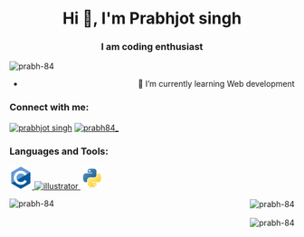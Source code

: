 <h1 align="center">Hi 👋, I'm Prabhjot singh</h1>
<h3 align="center">I am coding enthusiast</h3>
<ing align ="right" width =400 alt="coding" src="https://www.google.com/url?sa=i&url=https%3A%2F%2Fgithub.com%2Frudrabarad%2FGifs&psig=AOvVaw1G3YbPGMKSJTgILq42yecG&ust=1711452694611000&source=images&cd=vfe&opi=89978449&ved=0CBEQjRxqFwoTCJCMmKGoj4UDFQAAAAAdAAAAABAE">
<p align="left"> <img src="https://komarev.com/ghpvc/?username=prabh-84&label=Profile%20views&color=0e75b6&style=flat" alt="prabh-84" /> </p>

- 🌱 I’m currently learning Web development

<h3 align="left">Connect with me:</h3>
<p align="left">
<a href="https://linkedin.com/in/prabhjot singh" target="blank"><img align="center" src="https://raw.githubusercontent.com/rahuldkjain/github-profile-readme-generator/master/src/images/icons/Social/linked-in-alt.svg" alt="prabhjot singh" height="30" width="40" /></a>
<a href="https://instagram.com/prabh84_" target="blank"><img align="center" src="https://raw.githubusercontent.com/rahuldkjain/github-profile-readme-generator/master/src/images/icons/Social/instagram.svg" alt="prabh84_" height="30" width="40" /></a>
</p>

<h3 align="left">Languages and Tools:</h3>
<p align="left"> <a href="https://www.cprogramming.com/" target="_blank" rel="noreferrer"> <img src="https://raw.githubusercontent.com/devicons/devicon/master/icons/c/c-original.svg" alt="c" width="40" height="40"/> </a> <a href="https://www.adobe.com/in/products/illustrator.html" target="_blank" rel="noreferrer"> <img src="https://www.vectorlogo.zone/logos/adobe_illustrator/adobe_illustrator-icon.svg" alt="illustrator" width="40" height="40"/> </a> <a href="https://www.python.org" target="_blank" rel="noreferrer"> <img src="https://raw.githubusercontent.com/devicons/devicon/master/icons/python/python-original.svg" alt="python" width="40" height="40"/> </a> </p>

<p><img align="left" src="https://github-readme-stats.vercel.app/api/top-langs?username=prabh-84&show_icons=true&locale=en&layout=compact" alt="prabh-84" /></p>

<p>&nbsp;<img align="center" src="https://github-readme-stats.vercel.app/api?username=prabh-84&show_icons=true&locale=en" alt="prabh-84" /></p>

<p><img align="center" src="https://github-readme-streak-stats.herokuapp.com/?user=prabh-84&" alt="prabh-84" /></p>
